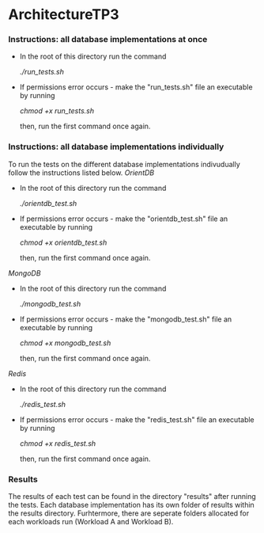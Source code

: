 # ArchitectureTP3

### Instructions: all database implementations at once
- In the root of this directory run the command

  *./run_tests.sh*

- If permissions error occurs - make the "run_tests.sh" file an executable by running 

  *chmod +x run_tests.sh*
  
  then, run the first command once again. 

### Instructions: all database implementations individually 
To run the tests on the different database implementations indivudually follow the instructions listed below. 
_OrientDB_
- In the root of this directory run the command
  
  *./orientdb_test.sh*

- If permissions error occurs - make the "orientdb_test.sh" file an executable by running 

  *chmod +x orientdb_test.sh*
  
  then, run the first command once again. 

_MongoDB_ 
- In the root of this directory run the command 

  *./mongodb_test.sh*
  
- If permissions error occurs - make the "mongodb_test.sh" file an executable by running 
  
  *chmod +x mongodb_test.sh*
  
  then, run the first command once again. 

_Redis_
- In the root of this directory run the command 

  *./redis_test.sh*
  
- If permissions error occurs - make the "redis_test.sh" file an executable by running 
  
  *chmod +x redis_test.sh*
  
  then, run the first command once again. 

### Results
The results of each test can be found in the directory "results" after running the tests. Each database implementation has its own folder of results within the results directory. Furhtermore, there are seperate folders allocated for each workloads run (Workload A and Workload B). 
